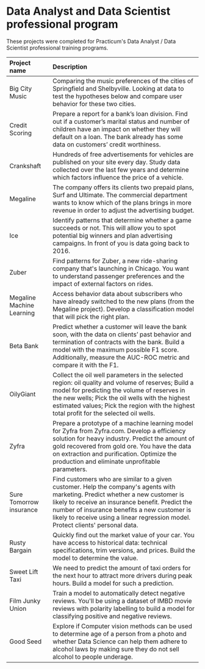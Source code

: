 # Data Analyst and Data Scientist professional program


These projects were completed for Practicum's Data Analyst / Data Scientist professional training programs.

| Project name | Description |
| :---------------------- | :---------------------- |
| Big City Music | Comparing the music preferences of the cities of Springfield and Shelbyville. Looking at data to test the hypotheses below and compare user behavior for these two cities.| 
| Credit Scoring | Prepare a report for a bank’s loan division. Find out if a customer’s marital status and number of children have an impact on whether they will default on a loan. The bank already has some data on customers’ credit worthiness.| 
| Crankshaft | Hundreds of free advertisements for vehicles are published on your site every day. Study data collected over the last few years and determine which factors influence the price of a vehicle.
| Megaline | The company offers its clients two prepaid plans, Surf and Ultimate. The commercial department wants to know which of the plans brings in more revenue in order to adjust the advertising budget.
| Ice | Identify patterns that determine whether a game succeeds or not. This will allow you to spot potential big winners and plan advertising campaigns. In front of you is data going back to 2016. 
| Zuber | Find patterns for Zuber, a new ride-sharing company that's launching in Chicago. You want to understand passenger preferences and the impact of external factors on rides.
| Megaline Machine Learning | Access behavior data about subscribers who have already switched to the new plans (from the Megaline project). Develop a classification model that will pick the right plan.
| Beta Bank | Predict whether a customer will leave the bank soon, with the data on clients’ past behavior and termination of contracts with the bank. Build a model with the maximum possible F1 score. Additionally, measure the AUC-ROC metric and compare it with the F1.
| OilyGiant | Collect the oil well parameters in the selected region: oil quality and volume of reserves; Build a model for predicting the volume of reserves in the new wells; Pick the oil wells with the highest estimated values; Pick the region with the highest total profit for the selected oil wells.
| Zyfra | Prepare a prototype of a machine learning model for Zyfra from Zyfra.com. Develop a efficiency solution for heavy industry. Predict the amount of gold recovered from gold ore. You have the data on extraction and purification. Optimize the production and eliminate unprofitable parameters.
| Sure Tomorrow insurance | Find customers who are similar to a given customer. Help the company's agents with marketing. Predict whether a new customer is likely to receive an insurance benefit. Predict the number of insurance benefits a new customer is likely to receive using a linear regression model. Protect clients' personal data.
| Rusty Bargain | Quickly find out the market value of your car. You have access to historical data: technical specifications, trim versions, and prices. Build the model to determine the value.
| Sweet Lift Taxi | We need to predict the amount of taxi orders for the next hour to attract more drivers during peak hours. Build a model for such a prediction.
| Film Junky Union | Train a model to automatically detect negative reviews. You'll be using a dataset of IMBD movie reviews with polarity labelling to build a model for classifying positive and negative reviews.
| Good Seed | Explore if Computer vision methods can be used to determine age of a person from a photo and whether Data Science can help them adhere to alcohol laws by making sure they do not sell alcohol to people underage.
